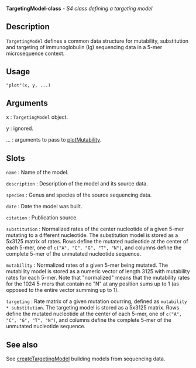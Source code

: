 





**TargetingModel-class** - *S4 class defining a targeting model*

Description
--------------------

`TargetingModel` defines a common data structure for mutability, substitution and
targeting of immunoglobulin (Ig) sequencing data in a 5-mer microsequence context.


Usage
--------------------
```
"plot"(x, y, ...)
```

Arguments
-------------------

x
:   `TargetingModel` object.

y
:   ignored.

...
:   arguments to pass to [plotMutability](plotMutability.md).




Slots
-------------------



`name`
:   Name of the model.

`description`
:   Description of the model and its source data.

`species`
:   Genus and species of the source sequencing data.

`date`
:   Date the model was built.

`citation`
:   Publication source.

`substitution`
:   Normalized rates of the center nucleotide of a given 5-mer 
mutating to a different nucleotide. The substitution model 
is stored as a 5x3125 matrix of rates. Rows define
the mutated nucleotide at the center of each 5-mer, one of 
`c("A", "C", "G", "T", "N")`, and columns define the 
complete 5-mer of the unmutated nucleotide sequence.

`mutability`
:   Normalized rates of a given 5-mer being mutated. The 
mutability model is stored as a numeric vector of length 3125 
with mutability rates for each 5-mer. Note that "normalized" 
means that the mutability rates for the 1024 5-mers that 
contain no "N" at any position sums up to 1 (as opposed to 
the entire vector summing up to 1).

`targeting`
:   Rate matrix of a given mutation ocurring, defined as 
<code class = 'eq'>mutability * substitution</code>. The targeting model 
is stored as a 5x3125 matrix. Rows define
the mutated nucleotide at the center of each 5-mer, one of 
`c("A", "C", "G", "T", "N")`, and columns define the complete 5-mer 
of the unmutated nucleotide sequence.




See also
-------------------

See [createTargetingModel](createTargetingModel.md) building models from sequencing data.



